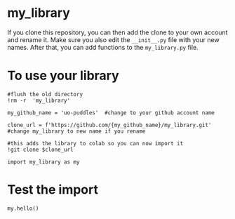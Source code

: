 # my_library
If you clone this repository, you can then add the clone to your own account and rename it. Make sure you also edit the `__init__.py` file with your new names. After that, you can add functions to the `my_library.py` file.

# To use your library

```
#flush the old directory
!rm -r  'my_library'

my_github_name = 'uo-puddles'  #change to your github account name

clone_url = f'https://github.com/{my_github_name}/my_library.git'  #change my_library to new name if you rename

#this adds the library to colab so you can now import it
!git clone $clone_url

import my_library as my
```

# Test the import

`my.hello()`
